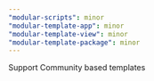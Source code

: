 ```yaml
---
"modular-scripts": minor
"modular-template-app": minor
"modular-template-view": minor
"modular-template-package": minor
---
```


Support Community based templates
